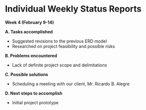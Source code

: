 # Individual Weekly Status Reports #

**Week 4 (February 9-14)**

**A. Tasks accomplished** <br>
<ul><li>Suggested revisions to the previous ERD model<br>
</li><li>Researched on project feasibility and possible risks</li></ul>

<b>B. Problems encountered</b> <br>
<ul><li>Lack of definite project scope and delimitations</li></ul>

<b>C. Possible solutions</b> <br>
<ul><li>Scheduling a meeting with our client, Mr. Ricardo B. Alegre</li></ul>

<b>D. Next steps to accomplish</b> <br>
<ul><li>Initial project prototype